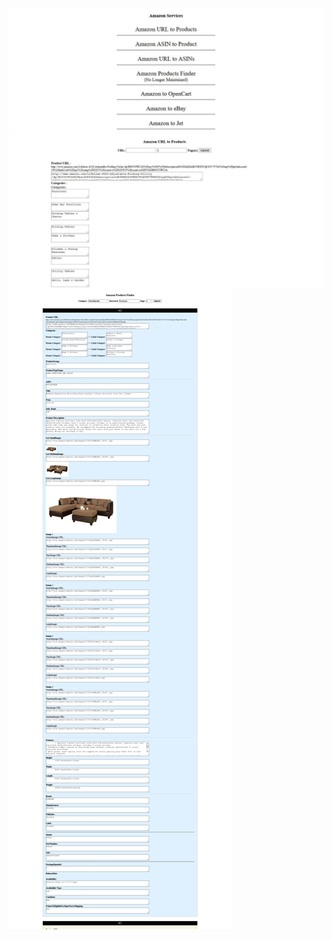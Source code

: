 ![0-menu.jpg](Screenshots/0-menu.jpg)
![1-amz2products.jpg](Screenshots/1-amz2products.jpg)
![1-amzfinder.jpg](Screenshots/1-amzfinder.jpg)